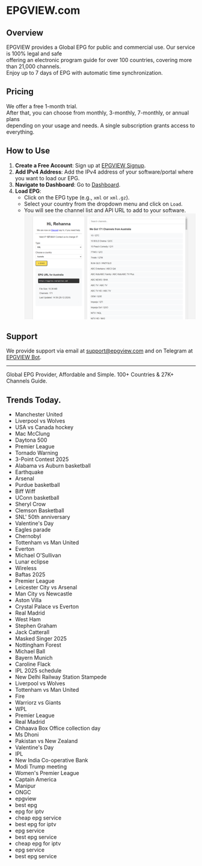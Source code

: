 # EPGVIEW.com



## Overview
EPGVIEW provides a Global EPG for public and commercial use. Our service is 100% legal and safe\
offering an electronic program guide for over 100 countries, covering more than 21,000 channels.\
Enjoy up to 7 days of EPG with automatic time synchronization.

## Pricing
We offer a free 1-month trial. \
After that, you can choose from monthly, 3-monthly, 7-monthly, or annual plans \
depending on your usage and needs. A single subscription grants access to everything.

## How to Use
1. **Create a Free Account**: Sign up at [EPGVIEW Signup](https://epgview.com/signup.php).
2. **Add IPv4 Address**: Add the IPv4 address of your software/portal where you want to load our EPG.
3. **Navigate to Dashboard**: Go to [Dashboard](https://epgview.com/dashboard.php).
4. **Load EPG**:
   - Click on the EPG type (e.g., `xml` or `xml.gz`).
   - Select your country from the dropdown menu and click on `Load`.
   - You will see the channel list and API URL to add to your software.
![EPGVIEW](img/dashboard.png)
## Support
We provide support via email at [support@epgview.com](mailto:support@epgview.com) and on Telegram at [EPGVIEW Bot](https://t.me/epgview_bot).

---

Global EPG Provider, Affordable and Simple. 100+ Countries & 27K+ Channels Guide.

## Trends Today.

- Manchester United
- Liverpool vs Wolves
- USA vs Canada hockey
- Mac McClung
- Daytona 500
- Premier League
- Tornado Warning
- 3-Point Contest 2025
- Alabama vs Auburn basketball
- Earthquake
- Arsenal
- Purdue basketball
- Biff Wiff
- UConn basketball
- Sheryl Crow
- Clemson Basketball
- SNL' 50th anniversary
- Valentine's Day
- Eagles parade
- Chernobyl
- Tottenham vs Man United
- Everton
- Michael O'Sullivan
- Lunar eclipse
- Wireless
- Baftas 2025
- Premier League
- Leicester City vs Arsenal
- Man City vs Newcastle
- Aston Villa
- Crystal Palace vs Everton
- Real Madrid
- West Ham
- Stephen Graham
- Jack Catterall
- Masked Singer 2025
- Nottingham Forest
- Michael Ball
- Bayern Munich
- Caroline Flack
- IPL 2025 schedule
- New Delhi Railway Station Stampede
- Liverpool vs Wolves
- Tottenham vs Man United
- Fire
- Warriorz vs Giants
- WPL
- Premier League
- Real Madrid
- Chhaava Box Office collection day
- Ms Dhoni
- Pakistan vs New Zealand
- Valentine's Day
- IPL
- New India Co-operative Bank
- Modi Trump meeting
- Women's Premier League
- Captain America
- Manipur
- ONGC
- epgview
- best epg
- epg for iptv
- cheap epg service
- best epg for iptv
- epg service
- best epg service
- cheap epg for iptv
- epg service
- best epg service
